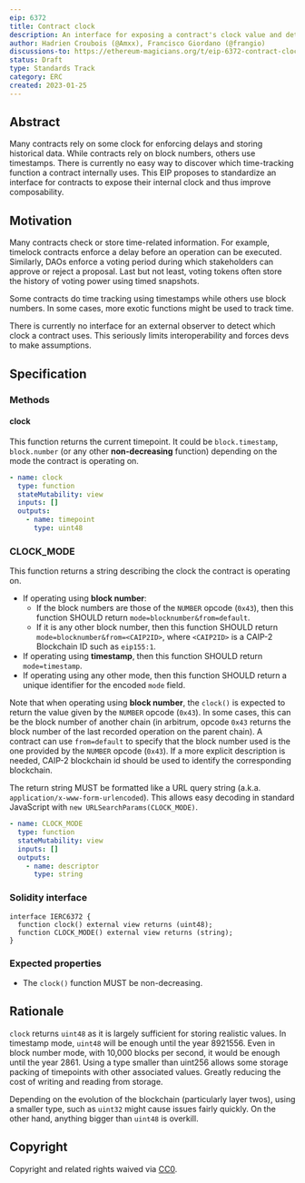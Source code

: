 ```yaml
---
eip: 6372
title: Contract clock
description: An interface for exposing a contract's clock value and details
author: Hadrien Croubois (@Amxx), Francisco Giordano (@frangio)
discussions-to: https://ethereum-magicians.org/t/eip-6372-contract-clock/12689
status: Draft
type: Standards Track
category: ERC
created: 2023-01-25
---
```


## Abstract

Many contracts rely on some clock for enforcing delays and storing historical data. While contracts rely on block numbers, others use timestamps. There is currently no easy way to discover which time-tracking function a contract internally uses. This EIP proposes to standardize an interface for contracts to expose their internal clock and thus improve composability.

## Motivation

Many contracts check or store time-related information. For example, timelock contracts enforce a delay before an operation can be executed. Similarly, DAOs enforce a voting period during which stakeholders can approve or reject a proposal. Last but not least, voting tokens often store the history of voting power using timed snapshots.

Some contracts do time tracking using timestamps while others use block numbers. In some cases, more exotic functions might be used to track time.

There is currently no interface for an external observer to detect which clock a contract uses. This seriously limits interoperability and forces devs to make assumptions.

## Specification

### Methods

#### clock

This function returns the current timepoint. It could be `block.timestamp`, `block.number` (or any other **non-decreasing** function) depending on the mode the contract is operating on.

```yaml
- name: clock
  type: function
  stateMutability: view
  inputs: []
  outputs:
    - name: timepoint
      type: uint48
```

### CLOCK_MODE

This function returns a string describing the clock the contract is operating on.

- If operating using **block number**:
  - If the block numbers are those of the `NUMBER` opcode (`0x43`), then this function SHOULD return `mode=blocknumber&from=default`.
  - If it is any other block number, then this function SHOULD return `mode=blocknumber&from=<CAIP2ID>`, where `<CAIP2ID>` is a CAIP-2 Blockchain ID such as `eip155:1`.
- If operating using **timestamp**, then this function SHOULD return `mode=timestamp`.
- If operating using any other mode, then this function SHOULD return a unique identifier for the encoded `mode` field.

Note that when operating using **block number**, the `clock()` is expected to return the value given by the `NUMBER` opcode (`0x43`). In some cases, this can be the block number of another chain (in arbitrum, opcode `0x43` returns the block number of the last recorded operation on the parent chain). A contract can use `from=default` to specify that the block number used is the one provided by the `NUMBER` opcode (`0x43`). If a more explicit description is needed, CAIP-2 blockchain id should be used to identify the corresponding blockchain.

The return string MUST be formatted like a URL query string (a.k.a. `application/x-www-form-urlencoded`). This allows easy decoding in standard JavaScript with `new URLSearchParams(CLOCK_MODE)`.

```yaml
- name: CLOCK_MODE
  type: function
  stateMutability: view
  inputs: []
  outputs:
    - name: descriptor
      type: string
```

### Solidity interface

```sol
interface IERC6372 {
  function clock() external view returns (uint48);
  function CLOCK_MODE() external view returns (string);
}
```

### Expected properties

- The `clock()` function MUST be non-decreasing.

## Rationale

`clock` returns `uint48` as it is largely sufficient for storing realistic values. In timestamp mode, `uint48` will be enough until the year 8921556. Even in block number mode, with 10,000 blocks per second, it would be enough until the year 2861. Using a type smaller than uint256 allows some storage packing of timepoints with other associated values. Greatly reducing the cost of writing and reading from storage.

Depending on the evolution of the blockchain (particularly layer twos), using a smaller type, such as `uint32` might cause issues fairly quickly. On the other hand, anything bigger than `uint48` is overkill.

## Copyright

Copyright and related rights waived via [CC0](../LICENSE.md).
